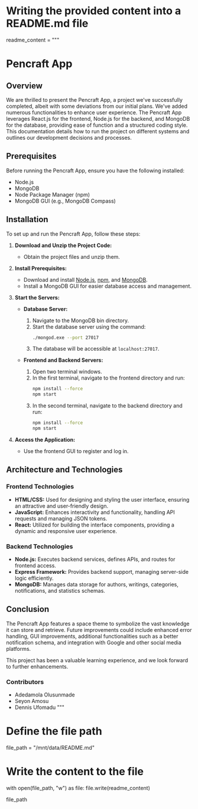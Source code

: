 # Writing the provided content into a README.md file

readme_content = """
# Pencraft App

## Overview
We are thrilled to present the Pencraft App, a project we've successfully completed, albeit with some deviations from our initial plans. We've added numerous functionalities to enhance user experience. The Pencraft App leverages React.js for the frontend, Node.js for the backend, and MongoDB for the database, providing ease of function and a structured coding style. This documentation details how to run the project on different systems and outlines our development decisions and processes.

## Prerequisites
Before running the Pencraft App, ensure you have the following installed:
- Node.js
- MongoDB
- Node Package Manager (npm)
- MongoDB GUI (e.g., MongoDB Compass)

## Installation
To set up and run the Pencraft App, follow these steps:

1. **Download and Unzip the Project Code:**
   - Obtain the project files and unzip them.

2. **Install Prerequisites:**
   - Download and install [Node.js](https://nodejs.org/), [npm](https://www.npmjs.com/), and [MongoDB](https://www.mongodb.com/try/download/community).
   - Install a MongoDB GUI for easier database access and management.

3. **Start the Servers:**
   - **Database Server:**
     1. Navigate to the MongoDB bin directory.
     2. Start the database server using the command:
        ```bash
        ./mongod.exe --port 27017
        ```
     3. The database will be accessible at `localhost:27017`.

   - **Frontend and Backend Servers:**
     1. Open two terminal windows.
     2. In the first terminal, navigate to the frontend directory and run:
        ```bash
        npm install --force
        npm start
        ```
     3. In the second terminal, navigate to the backend directory and run:
        ```bash
        npm install --force
        npm start
        ```

4. **Access the Application:**
   - Use the frontend GUI to register and log in.

## Architecture and Technologies

### Frontend Technologies
- **HTML/CSS:** Used for designing and styling the user interface, ensuring an attractive and user-friendly design.
- **JavaScript:** Enhances interactivity and functionality, handling API requests and managing JSON tokens.
- **React:** Utilized for building the interface components, providing a dynamic and responsive user experience.

### Backend Technologies
- **Node.js:** Executes backend services, defines APIs, and routes for frontend access.
- **Express Framework:** Provides backend support, managing server-side logic efficiently.
- **MongoDB:** Manages data storage for authors, writings, categories, notifications, and statistics schemas.

## Conclusion
The Pencraft App features a space theme to symbolize the vast knowledge it can store and retrieve. Future improvements could include enhanced error handling, GUI improvements, additional functionalities such as a better notification schema, and integration with Google and other social media platforms.

This project has been a valuable learning experience, and we look forward to further enhancements.

### Contributors
- Adedamola Olusunmade
- Seyon Amosu
- Dennis Ufomadu
"""

# Define the file path
file_path = "/mnt/data/README.md"

# Write the content to the file
with open(file_path, "w") as file:
    file.write(readme_content)

file_path
